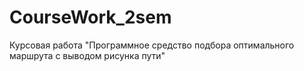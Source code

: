 # CourseWork_2sem
Курсовая работа "Программное средство подбора оптимального маршрута с выводом рисунка пути"
